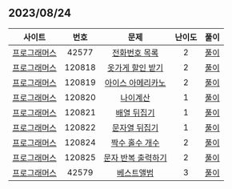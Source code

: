 ## 2023/08/24

|사이트 | 번호 | 문제  | 난이도 | 풀이 |
|:------:|:------:|:----:|:---------:|:---------:|
|[프로그래머스](https://school.programmers.co.kr/)|  42577 | [전화번호 목록](https://school.programmers.co.kr/learn/courses/30/lessons/42577) |2| [풀이](https://github.com/strong1133/Algorithm_study/blob/main/JS_Deep_Study/2023_08_24/P42577.js)|
|[프로그래머스](https://school.programmers.co.kr/)|  120818 | [옷가게 할인 받기](https://school.programmers.co.kr/learn/courses/30/lessons/120818) |2| [풀이](https://github.com/strong1133/Algorithm_study/blob/main/JS_Deep_Study/2023_08_24/P120818.js)|
|[프로그래머스](https://school.programmers.co.kr/)|  120819 | [아이스 아메리카노](https://school.programmers.co.kr/learn/courses/30/lessons/120819) |2| [풀이](https://github.com/strong1133/Algorithm_study/blob/main/JS_Deep_Study/2023_08_24/P120819.js)|
|[프로그래머스](https://school.programmers.co.kr/)|  120820 | [나이계산](https://school.programmers.co.kr/learn/courses/30/lessons/120820) |1| [풀이](https://github.com/strong1133/Algorithm_study/blob/main/JS_Deep_Study/2023_08_24/P120820.js)|
|[프로그래머스](https://school.programmers.co.kr/)|  120821 | [배열 뒤집기](https://school.programmers.co.kr/learn/courses/30/lessons/120821) |1| [풀이](https://github.com/strong1133/Algorithm_study/blob/main/JS_Deep_Study/2023_08_24/P120821.js)|
|[프로그래머스](https://school.programmers.co.kr/)|  120822 | [문자열 뒤집기](https://school.programmers.co.kr/learn/courses/30/lessons/120822) |1| [풀이](https://github.com/strong1133/Algorithm_study/blob/main/JS_Deep_Study/2023_08_24/P120822.js)|
|[프로그래머스](https://school.programmers.co.kr/)|  120824 | [짝수 홀수 개수](https://school.programmers.co.kr/learn/courses/30/lessons/120824) |2| [풀이](https://github.com/strong1133/Algorithm_study/blob/main/JS_Deep_Study/2023_08_24/P120824.js)|
|[프로그래머스](https://school.programmers.co.kr/)|  120825 | [문자 반복 출력하기](https://school.programmers.co.kr/learn/courses/30/lessons/120825) |2| [풀이](https://github.com/strong1133/Algorithm_study/blob/main/JS_Deep_Study/2023_08_24/P120825.js)|
|[프로그래머스](https://school.programmers.co.kr/)|  42579 | [베스트앨범](https://school.programmers.co.kr/learn/courses/30/lessons/42579) |3| [풀이](https://github.com/strong1133/Algorithm_study/blob/main/JS_Deep_Study/2023_08_24/P42579.js)|

<br/>
<br/>
